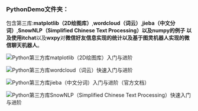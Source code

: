 ### PythonDemo文件夹：
包含第三库:**matplotlib（2D绘图库）**,**wordcloud（词云）**,**jieba（中文分词）**,**SnowNLP（Simplified Chinese Text Processing）**以及numpy的例子
以及使用**itchat**以及**wxpy**对**微信好友信息实现的统计以及基于图灵机器人实现的微信聊天机器人**。

![Python第三方库matplotlib（2D绘图库）入门与进阶 ](http://blog.csdn.net/qq_34337272/article/details/79555544)

![ Python第三方库wordcloud（词云）快速入门与进阶  ](http://blog.csdn.net/qq_34337272/article/details/79552929)

![ Python第三方库jieba（中文分词）入门与进阶（官方文档） ](http://blog.csdn.net/qq_34337272/article/details/79554772)

![ Python第三方库SnowNLP（Simplified Chinese Text Processing）快速入门与进阶 ](http://blog.csdn.net/qq_34337272/article/details/79577288)
